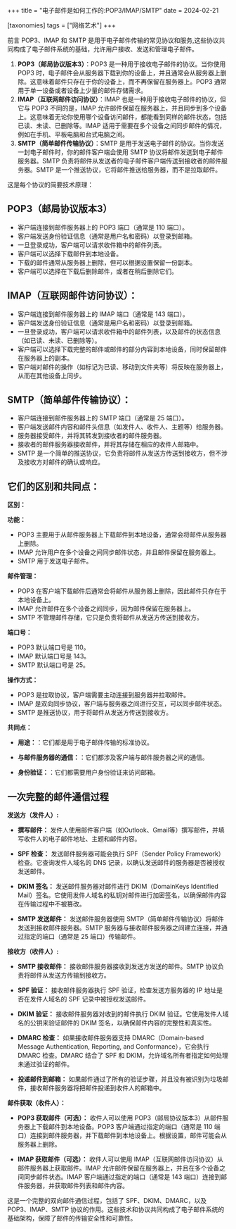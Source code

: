 +++
title = "电子邮件是如何工作的:POP3/IMAP/SMTP"
date = 2024-02-21

[taxonomies]
tags = ["网络艺术"]
+++

前言 POP3、IMAP 和 SMTP 是用于电子邮件传输的常见协议和服务,这些协议共同构成了电子邮件系统的基础，允许用户接收、发送和管理电子邮件。

<!-- more -->

1. **POP3（邮局协议版本3）**：POP3 是一种用于接收电子邮件的协议。当你使用 POP3 时，电子邮件会从服务器下载到你的设备上，并且通常会从服务器上删除。这意味着邮件只存在于你的设备上，而不再保留在服务器上。POP3 通常用于单一设备或者设备上少量的邮件存储需求。
2. **IMAP（互联网邮件访问协议）**：IMAP 也是一种用于接收电子邮件的协议，但它与 POP3 不同的是，IMAP 允许邮件保留在服务器上，并且同步到多个设备上。这意味着无论你使用哪个设备访问邮件，都能看到同样的邮件状态，包括已读、未读、已删除等。IMAP 适用于需要在多个设备之间同步邮件的情况，例如在手机、平板电脑和台式电脑之间。
3. **SMTP（简单邮件传输协议）**：SMTP 是用于发送电子邮件的协议。当你发送一封电子邮件时，你的邮件客户端会使用 SMTP 协议将邮件发送到电子邮件服务器。SMTP 负责将邮件从发送者的电子邮件客户端传送到接收者的邮件服务器。SMTP 是一个推送协议，它将邮件推送给服务器，而不是拉取邮件。

这是每个协议的简要技术原理：

## **POP3（邮局协议版本3）**

   - 客户端连接到邮件服务器上的 POP3 端口（通常是 110 端口）。
   - 客户端发送身份验证信息（通常是用户名和密码）以登录到邮箱。
   - 一旦登录成功，客户端可以请求收件箱中的邮件列表。
   - 客户端可以选择下载邮件到本地设备。
   - 下载的邮件通常从服务器上删除，但可以根据设置保留一份副本。
   - 客户端可以选择在下载后删除邮件，或者在稍后删除它们。

## **IMAP（互联网邮件访问协议）**：

   - 客户端连接到邮件服务器上的 IMAP 端口（通常是 143 端口）。
   - 客户端发送身份验证信息（通常是用户名和密码）以登录到邮箱。
   - 一旦登录成功，客户端可以请求收件箱中的邮件列表，以及邮件的状态信息（如已读、未读、已删除等）。
   - 客户端可以选择下载完整的邮件或邮件的部分内容到本地设备，同时保留邮件在服务器上的副本。
   - 客户端对邮件的操作（如标记为已读、移动到文件夹等）将反映在服务器上，从而在其他设备上同步。

## **SMTP（简单邮件传输协议）**：

   - 客户端连接到邮件服务器上的 SMTP 端口（通常是 25 端口）。
   - 客户端发送邮件内容和邮件头信息（如发件人、收件人、主题等）给服务器。
   - 服务器接受邮件，并将其转发到接收者的邮件服务器。
   - 接收者的邮件服务器接收邮件，并将其存储在相应的收件人邮箱中。
   - SMTP 是一个简单的推送协议，它负责将邮件从发送方传送到接收方，但不涉及接收方对邮件的确认或响应。

## **它们的区别和共同点：**


**区别：**

**功能：**

   - POP3 主要用于从邮件服务器上下载邮件到本地设备，通常会将邮件从服务器上删除。
   - IMAP 允许用户在多个设备之间同步邮件状态，并且邮件保留在服务器上。
   - SMTP 用于发送电子邮件。

**邮件管理：**

   - POP3 在客户端下载邮件后通常会将邮件从服务器上删除，因此邮件只存在于本地设备上。
   - IMAP 允许邮件在多个设备之间同步，因为邮件保留在服务器上。
   - SMTP 不管理邮件存储，它只是负责将邮件从发送方传送到接收方。

**端口号：**

   - POP3 默认端口号是 110。
   - IMAP 默认端口号是 143。
   - SMTP 默认端口号是 25。

**操作方式：**

   - POP3 是拉取协议，客户端需要主动连接到服务器并拉取邮件。
   - IMAP 是双向同步协议，客户端与服务器之间进行交互，可以同步邮件状态。
   - SMTP 是推送协议，用于将邮件从发送方传送到接收方。


**共同点：**

- **用途：**：它们都是用于电子邮件传输的标准协议。

- **与邮件服务器的通信：**：它们都涉及客户端与邮件服务器之间的通信。

- **身份验证：**：它们都需要用户身份验证来访问邮箱。

## **一次完整的邮件通信过程**


**发送方（发件人）:**

- **撰写邮件：** 发件人使用邮件客户端（如Outlook、Gmail等）撰写邮件，并填写收件人的电子邮件地址、主题和邮件内容。

- **SPF 检查：** 发送邮件服务器可能会执行 SPF（Sender Policy Framework）检查。它查询发件人域名的 DNS 记录，以确认发送邮件的服务器是否被授权发送邮件。

- **DKIM 签名：** 发送邮件服务器对邮件进行 DKIM（DomainKeys Identified Mail）签名。它使用发件人域名的私钥对邮件进行加密签名，以确保邮件内容在传输过程中不被篡改。

- **SMTP 发送邮件：** 发送邮件服务器使用 SMTP（简单邮件传输协议）将邮件发送到接收邮件服务器。SMTP 服务器与接收邮件服务器之间建立连接，并通过指定的端口（通常是 25 端口）传输邮件。

**接收方（收件人）:**

- **SMTP 接收邮件：** 接收邮件服务器接收到发送方发送的邮件。SMTP 协议负责将邮件从发送方传输到接收方。

- **SPF 验证：** 接收邮件服务器执行 SPF 验证，检查发送方服务器的 IP 地址是否在发件人域名的 SPF 记录中被授权发送邮件。

- **DKIM 验证：** 接收邮件服务器对收到的邮件执行 DKIM 验证。它使用发件人域名的公钥来验证邮件的 DKIM 签名，以确保邮件内容的完整性和真实性。

- **DMARC 检查：** 如果接收邮件服务器支持 DMARC（Domain-based Message Authentication, Reporting, and Conformance），它会执行 DMARC 检查。DMARC 结合了 SPF 和 DKIM，允许域名所有者指定如何处理未通过验证的邮件。

- **投递邮件到邮箱：** 如果邮件通过了所有的验证步骤，并且没有被识别为垃圾邮件，接收邮件服务器将把邮件投递到收件人的邮箱中。

**邮件获取（收件人）：**

- **POP3 获取邮件（可选）：** 收件人可以使用 POP3（邮局协议版本3）从邮件服务器上下载邮件到本地设备。POP3 客户端通过指定的端口（通常是 110 端口）连接到邮件服务器，并下载邮件到本地设备上。根据设置，邮件可能会从服务器上删除。

- **IMAP 获取邮件（可选）：** 收件人可以使用 IMAP（互联网邮件访问协议）从邮件服务器上获取邮件。IMAP 允许邮件保留在服务器上，并且在多个设备之间同步邮件状态。IMAP 客户端通过指定的端口（通常是 143 端口）连接到邮件服务器，并获取邮件列表和邮件内容。

这是一个完整的双向邮件通信过程，包括了 SPF、DKIM、DMARC，以及 POP3、IMAP、SMTP 协议的作用。这些技术和协议共同构成了电子邮件系统的基础架构，保障了邮件的传输安全性和可靠性。

